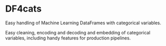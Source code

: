 # DF4cats

Easy handling of Machine Learning DataFrames with categorical variables.

Easy cleaning, encoding and decoding and embedding of categorical variables, including handy features for production pipelines.
